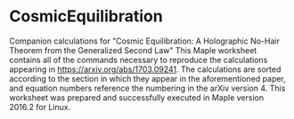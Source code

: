 # CosmicEquilibration
Companion calculations for "Cosmic Equilibration: A Holographic No-Hair Theorem from the Generalized Second Law"
This Maple worksheet contains all of the commands necessary to reproduce the calculations appearing in https://arxiv.org/abs/1703.09241. The calculations are sorted according to the section in which they appear in the aforementioned paper, and equation numbers reference the numbering in the arXiv version 4. This worksheet was prepared and successfully executed in Maple version 2016.2 for Linux.
